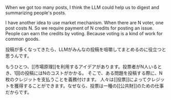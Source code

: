 

When we got too many posts, I think the LLM could help us to digest and summarizing people's posts.

I have another idea to use market mechanism. When there are N voter, one post costs N.
So we require payment of N credits for posting an issue.
People can earn the credits by voting. Because voting is a kind of work for common goods.

投稿が多くなってきたら、LLMがみんなの投稿を咀嚼してまとめるのに役立つと思うんです。

もうひとつ、[[市場原理]]を利用するアイデアがあります。投票者がN人いるとき、1回の投稿にはNのコストがかかる。
そこで、ある問題を投稿する際に、N枚のクレジットを支払うことを義務付けます。
人々は[[投票]]によってクレジットを獲得することができます。なぜなら、投票は一種の[[公共財]]のための仕事だからです。
